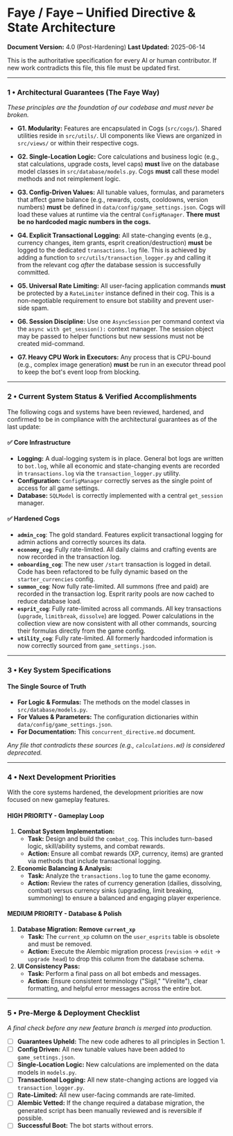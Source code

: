 # Faye / Faye – Unified Directive & State Architecture
**Document Version:** 4.0 (Post-Hardening)
**Last Updated:** 2025-06-14

This is the authoritative specification for every AI or human contributor. If new work contradicts this file, this file must be updated first.

---
### 1 • Architectural Guarantees (The Faye Way)
*These principles are the foundation of our codebase and must never be broken.*

- **G1. Modularity:** Features are encapsulated in Cogs (`src/cogs/`). Shared utilities reside in `src/utils/`. UI components like Views are organized in `src/views/` or within their respective cogs.

- **G2. Single-Location Logic:** Core calculations and business logic (e.g., stat calculations, upgrade costs, level caps) **must** live on the database model classes in `src/database/models.py`. Cogs **must** call these model methods and not reimplement logic.

- **G3. Config-Driven Values:** All tunable values, formulas, and parameters that affect game balance (e.g., rewards, costs, cooldowns, version numbers) **must** be defined in `data/config/game_settings.json`. Cogs will load these values at runtime via the central `ConfigManager`. **There must be no hardcoded magic numbers in the cogs.**

- **G4. Explicit Transactional Logging:** All state-changing events (e.g., currency changes, item grants, esprit creation/destruction) **must** be logged to the dedicated `transactions.log` file. This is achieved by adding a function to `src/utils/transaction_logger.py` and calling it from the relevant cog *after* the database session is successfully committed.

- **G5. Universal Rate Limiting:** All user-facing application commands **must** be protected by a `RateLimiter` instance defined in their cog. This is a non-negotiable requirement to ensure bot stability and prevent user-side spam.

- **G6. Session Discipline:** Use one `AsyncSession` per command context via the `async with get_session():` context manager. The session object may be passed to helper functions but new sessions must not be created mid-command.

- **G7. Heavy CPU Work in Executors:** Any process that is CPU-bound (e.g., complex image generation) **must** be run in an executor thread pool to keep the bot's event loop from blocking.

---
### 2 • Current System Status & Verified Accomplishments

The following cogs and systems have been reviewed, hardened, and confirmed to be in compliance with the architectural guarantees as of the last update:

#### ✅ **Core Infrastructure**
- **Logging:** A dual-logging system is in place. General bot logs are written to `bot.log`, while all economic and state-changing events are recorded in `transactions.log` via the `transaction_logger.py` utility.
- **Configuration:** `ConfigManager` correctly serves as the single point of access for all game settings.
- **Database:** `SQLModel` is correctly implemented with a central `get_session` manager.

#### ✅ **Hardened Cogs**
- **`admin_cog`**: The gold standard. Features explicit transactional logging for admin actions and correctly sources its data.
- **`economy_cog`**: Fully rate-limited. All daily claims and crafting events are now recorded in the transaction log.
- **`onboarding_cog`**: The new user `/start` transaction is logged in detail. Code has been refactored to be fully dynamic based on the `starter_currencies` config.
- **`summon_cog`**: Now fully rate-limited. All summons (free and paid) are recorded in the transaction log. Esprit rarity pools are now cached to reduce database load.
- **`esprit_cog`**: Fully rate-limited across all commands. All key transactions (`upgrade`, `limitbreak`, `dissolve`) are logged. Power calculations in the collection view are now consistent with all other commands, sourcing their formulas directly from the game config.
- **`utility_cog`**: Fully rate-limited. All formerly hardcoded information is now correctly sourced from `game_settings.json`.

---
### 3 • Key System Specifications

#### **The Single Source of Truth**
- **For Logic & Formulas:** The methods on the model classes in `src/database/models.py`.
- **For Values & Parameters:** The configuration dictionaries within `data/config/game_settings.json`.
- **For Documentation:** This `concurrent_directive.md` document.

*Any file that contradicts these sources (e.g., `calculations.md`) is considered deprecated.*

---
### 4 • Next Development Priorities

With the core systems hardened, the development priorities are now focused on new gameplay features.

#### **HIGH PRIORITY - Gameplay Loop**
1.  **Combat System Implementation:**
    - **Task:** Design and build the `combat_cog`. This includes turn-based logic, skill/ability systems, and combat rewards.
    - **Action:** Ensure all combat rewards (XP, currency, items) are granted via methods that include transactional logging.
2.  **Economic Balancing & Analysis:**
    - **Task:** Analyze the `transactions.log` to tune the game economy.
    - **Action:** Review the rates of currency generation (dailies, dissolving, combat) versus currency sinks (upgrading, limit breaking, summoning) to ensure a balanced and engaging player experience.

#### **MEDIUM PRIORITY - Database & Polish**
1.  **Database Migration: Remove `current_xp`**
    - **Task:** The `current_xp` column on the `user_esprits` table is obsolete and must be removed.
    - **Action:** Execute the Alembic migration process (`revision` -> `edit` -> `upgrade head`) to drop this column from the database schema.
2.  **UI Consistency Pass:**
    - **Task:** Perform a final pass on all bot embeds and messages.
    - **Action:** Ensure consistent terminology ("Sigil," "Virelite"), clear formatting, and helpful error messages across the entire bot.

---
### 5 • Pre-Merge & Deployment Checklist
*A final check before any new feature branch is merged into production.*

- [ ] **Guarantees Upheld:** The new code adheres to all principles in Section 1.
- [ ] **Config Driven:** All new tunable values have been added to `game_settings.json`.
- [ ] **Single-Location Logic:** New calculations are implemented on the data models in `models.py`.
- [ ] **Transactional Logging:** All new state-changing actions are logged via `transaction_logger.py`.
- [ ] **Rate-Limited:** All new user-facing commands are rate-limited.
- [ ] **Alembic Vetted:** If the change required a database migration, the generated script has been manually reviewed and is reversible if possible.
- [ ] **Successful Boot:** The bot starts without errors.
